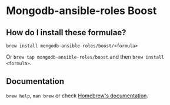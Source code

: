 # Mongodb-ansible-roles Boost

## How do I install these formulae?

`brew install mongodb-ansible-roles/boost/<formula>`

Or `brew tap mongodb-ansible-roles/boost` and then `brew install <formula>`.

## Documentation

`brew help`, `man brew` or check [Homebrew's documentation](https://docs.brew.sh).
